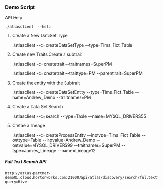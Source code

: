 ### Demo Script

API Help

    ./atlasclient  --help

1) Create a New DataSet Type

    

    ./atlasclient  --c=createDataSetType --type=Tims_Fict_Table

2) Create new Traits
	Create a subtrait
	
    ./atlasclient  -c=createtrait --traitnames=SuperPM
	
    ./atlasclient  -c=createtrait --traittype=PM --parenttrait=SuperPM
	

3) Create the entity with the Subtrait

    ./atlasclient --c=createDataSetEntity --type=Tims_Fict_Table --name=Andrew_Demo --traitnames=PM

4) Create a Data Set Search

    ./atlasclient --c=search --type=Table --name=MYSQL_DRIVERS55

5) Cretae a lineage

    ./atlasclient --c=createProcessEntity --inptype=Tims_Fict_Table --outtype=Table --inpvalue=Andrew_Demo --outvalue=MYSQL_DRIVERS99 --traitnames=SuperPM --type=Jamies_Lineage --name=Lineage12


##### Full Text Search API


    http://atlas-partner-demo01.cloud.hortonworks.com:21000/api/atlas/discovery/search/fulltext?query=Hive
